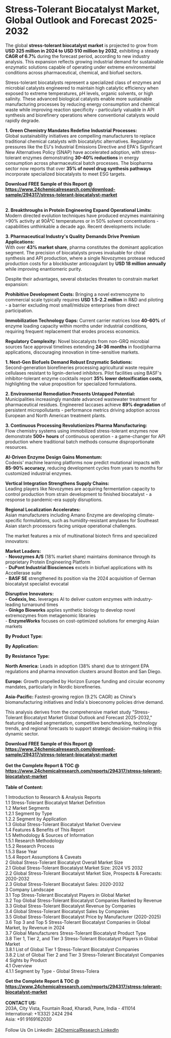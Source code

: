 <h1>Stress-Tolerant Biocatalyst Market, Global Outlook and Forecast 2025-2032</h1><p>The global <strong>stress-tolerant biocatalyst market</strong> is projected to grow from <strong>USD 325 million in 2024 to USD 510 million by 2032</strong>, exhibiting a steady <strong>CAGR of 6.7%</strong> during the forecast period, according to new industry analysis. This expansion reflects growing industrial demand for sustainable enzymatic solutions capable of operating under extreme environmental conditions across pharmaceutical, chemical, and biofuel sectors.</p><p>Stress-tolerant biocatalysts represent a specialized class of enzymes and microbial catalysts engineered to maintain high catalytic efficiency when exposed to extreme temperatures, pH levels, organic solvents, or high salinity. These advanced biological catalysts enable more sustainable manufacturing processes by reducing energy consumption and chemical waste while improving reaction specificity - particularly valuable in API synthesis and biorefinery operations where conventional catalysts would rapidly degrade.</p><p><strong>1. Green Chemistry Mandates Redefine Industrial Processes:</strong><br>
Global sustainability initiatives are compelling manufacturers to replace traditional chemical catalysts with biocatalytic alternatives. Regulatory pressures like the EU's Industrial Emissions Directive and EPA's Significant New Alternatives Policy (SNAP) have accelerated adoption, with stress-tolerant enzymes demonstrating <strong>30-40% reductions</strong> in energy consumption across pharmaceutical batch processes. The biopharma sector now reports that over <strong>35% of novel drug synthesis pathways</strong> incorporate specialized biocatalysts to meet ESG targets.</p><div><b>Download FREE Sample of this Report @ 
            <a href="https://www.24chemicalresearch.com/download-sample/294317/stress-tolerant-biocatalyst-market">
            https://www.24chemicalresearch.com/download-sample/294317/stress-tolerant-biocatalyst-market</a></b></div><br><p><strong>2. Breakthroughs in Protein Engineering Expand Operational Limits:</strong><br>
Modern directed evolution techniques have produced enzymes maintaining &gt;90% activity at 90Â°C temperatures or in 50% solvent concentrations - capabilities unthinkable a decade ago. Recent developments include:</p><p><strong>3. Pharmaceutical Industry's Quality Demands Drive Premium Applications:</strong><br>
With over <strong>43% market share</strong>, pharma constitutes the dominant application segment. The precision of biocatalysts proves invaluable for chiral synthesis and API production, where a single Novozymes protease reduced production costs for a blockbuster anticoagulant by <strong>USD 18 million annually</strong> while improving enantiomeric purity.</p><p>Despite their advantages, several obstacles threaten to constrain market expansion:</p><p><strong>Prohibitive Development Costs:</strong> Bringing a novel extremozyme to commercial scale typically requires <strong>USD 1.5-2.2 million</strong> in R&amp;D and piloting - a barrier excluding most small/midsize enterprises from direct participation.</p><p><strong>Immobilization Technology Gaps:</strong> Current carrier matrices lose <strong>40-60%</strong> of enzyme loading capacity within months under industrial conditions, requiring frequent replacement that erodes process economics.</p><p><strong>Regulatory Complexity:</strong> Novel biocatalysts from non-GRQ microbial sources face approval timelines extending <strong>24-36 months</strong> in food/pharma applications, discouraging innovation in time-sensitive markets.</p><p><strong>1. Next-Gen Biofuels Demand Robust Enzymatic Solutions:</strong><br>
Second-generation biorefineries processing agricultural waste require cellulases resistant to lignin-derived inhibitors. Pilot facilities using BASF's inhibitor-tolerant enzyme cocktails report <strong>35% lower detoxification costs</strong>, highlighting the value proposition for specialized formulations.</p><p><strong>2. Environmental Remediation Presents Untapped Potential:</strong><br>
Municipalities increasingly mandate advanced wastewater treatment for pharmaceutical residues. Engineered laccases achieve <strong>89% degradation</strong> of persistent micropollutants - performance metrics driving adoption across European and North American treatment plants.</p><p><strong>3. Continuous Processing Revolutionizes Pharma Manufacturing:</strong><br>
Flow chemistry systems using immobilized stress-tolerant enzymes now demonstrate <strong>500+ hours</strong> of continuous operation - a game-changer for API production where traditional batch methods consume disproportionate resources.</p><p><strong>AI-Driven Enzyme Design Gains Momentum:</strong><br>
Codexis' machine learning platforms now predict mutational impacts with <strong>85-90% accuracy</strong>, reducing development cycles from years to months for customized industrial enzymes.</p><p><strong>Vertical Integration Strengthens Supply Chains:</strong><br>
Leading players like Novozymes are acquiring fermentation capacity to control production from strain development to finished biocatalyst - a response to pandemic-era supply disruptions.</p><p><strong>Regional Localization Accelerates:</strong><br>
Asian manufacturers including Amano Enzyme are developing climate-specific formulations, such as humidity-resistant amylases for Southeast Asian starch processors facing unique operational challenges.</p><p>The market features a mix of multinational biotech firms and specialized innovators:</p><p><strong>Market Leaders:</strong><br>
- <strong>Novozymes A/S</strong> (18% market share) maintains dominance through its proprietary Protein Engineering Platform<br>
- <strong>DuPont Industrial Biosciences</strong> excels in biofuel applications with its Accellerase suite<br>
- <strong>BASF SE</strong> strengthened its position via the 2024 acquisition of German biocatalyst specialist evocatal</p><p><strong>Disruptive Innovators:</strong><br>
- <strong>Codexis, Inc.</strong> leverages AI to deliver custom enzymes with industry-leading turnaround times<br>
- <strong>Ginkgo Bioworks</strong> applies synthetic biology to develop novel extremozymes from metagenomic libraries<br>
- <strong>EnzymeWorks</strong> focuses on cost-optimized solutions for emerging Asian markets</p><p><strong>By Product Type:</strong></p><p><strong>By Application:</strong></p><p><strong>By Resistance Type:</strong></p><p><strong>North America:</strong> Leads in adoption (38% share) due to stringent EPA regulations and pharma innovation clusters around Boston and San Diego.</p><p><strong>Europe:</strong> Growth propelled by Horizon Europe funding and circular economy mandates, particularly in Nordic biorefineries.</p><p><strong>Asia-Pacific:</strong> Fastest-growing region (9.2% CAGR) as China's biomanufacturing initiatives and India's bioeconomy policies drive demand.</p><p>This analysis derives from the comprehensive market study "Stress-Tolerant Biocatalyst Market Global Outlook and Forecast 2025-2032," featuring detailed segmentation, competitive benchmarking, technology trends, and regional forecasts to support strategic decision-making in this dynamic sector.</p><div><b>Download FREE Sample of this Report @ 
            <a href="https://www.24chemicalresearch.com/download-sample/294317/stress-tolerant-biocatalyst-market">
            https://www.24chemicalresearch.com/download-sample/294317/stress-tolerant-biocatalyst-market</a></b></div><br><div><b>Get the Complete Report & TOC @ 
            <a href="https://www.24chemicalresearch.com/reports/294317/stress-tolerant-biocatalyst-market">
            https://www.24chemicalresearch.com/reports/294317/stress-tolerant-biocatalyst-market</a></b></div><br>
            <b>Table of Content:</b><p>1 Introduction to Research & Analysis Reports<br />
 1.1 Stress-Tolerant Biocatalyst Market Definition<br />
 1.2 Market Segments<br />
 1.2.1 Segment by Type<br />
 1.2.2 Segment by Application<br />
 1.3 Global Stress-Tolerant Biocatalyst Market Overview<br />
 1.4 Features & Benefits of This Report<br />
 1.5 Methodology & Sources of Information<br />
 1.5.1 Research Methodology<br />
 1.5.2 Research Process<br />
 1.5.3 Base Year<br />
 1.5.4 Report Assumptions & Caveats<br />
2 Global Stress-Tolerant Biocatalyst Overall Market Size<br />
 2.1 Global Stress-Tolerant Biocatalyst Market Size: 2024 VS 2032<br />
 2.2 Global Stress-Tolerant Biocatalyst Market Size, Prospects & Forecasts: 2020-2032<br />
 2.3 Global Stress-Tolerant Biocatalyst Sales: 2020-2032<br />
3 Company Landscape<br />
 3.1 Top Stress-Tolerant Biocatalyst Players in Global Market<br />
 3.2 Top Global Stress-Tolerant Biocatalyst Companies Ranked by Revenue<br />
 3.3 Global Stress-Tolerant Biocatalyst Revenue by Companies<br />
 3.4 Global Stress-Tolerant Biocatalyst Sales by Companies<br />
 3.5 Global Stress-Tolerant Biocatalyst Price by Manufacturer (2020-2025)<br />
 3.6 Top 3 and Top 5 Stress-Tolerant Biocatalyst Companies in Global Market, by Revenue in 2024<br />
 3.7 Global Manufacturers Stress-Tolerant Biocatalyst Product Type<br />
 3.8 Tier 1, Tier 2, and Tier 3 Stress-Tolerant Biocatalyst Players in Global Market<br />
 3.8.1 List of Global Tier 1 Stress-Tolerant Biocatalyst Companies<br />
 3.8.2 List of Global Tier 2 and Tier 3 Stress-Tolerant Biocatalyst Companies<br />
4 Sights by Product<br />
 4.1 Overview<br />
 4.1.1 Segment by Type - Global Stress-Tolera</p><div><b>Get the Complete Report & TOC @ 
            <a href="https://www.24chemicalresearch.com/reports/294317/stress-tolerant-biocatalyst-market">
            https://www.24chemicalresearch.com/reports/294317/stress-tolerant-biocatalyst-market</a></b></div><br><b>CONTACT US:</b><br>
            203A, City Vista, Fountain Road, Kharadi, Pune, India - 411014<br>
            International: +1(332) 2424 294<br>
            Asia: +91 9169162030 <br><br>
            Follow Us On LinkedIn: <a href="https://www.linkedin.com/company/24chemicalresearch/">24ChemicalResearch LinkedIn</a>